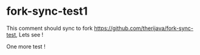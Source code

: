 # fork-sync-test1

This comment should sync to fork https://github.com/therijava/fork-sync-test, Lets see !

One more test !

